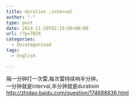 ```yaml
---
title: duration ,interval
author: "-"
type: post
date: 2014-11-20T02:15:56+00:00
url: /?p=7029
categories:
  - Uncategorized
tags:
  - English

---
```

隔一分钟打一次雷,每次雷持续响半分钟。  
一分钟就是interval,半分钟就是duratioin  
http://zhidao.baidu.com/question/174688836.html